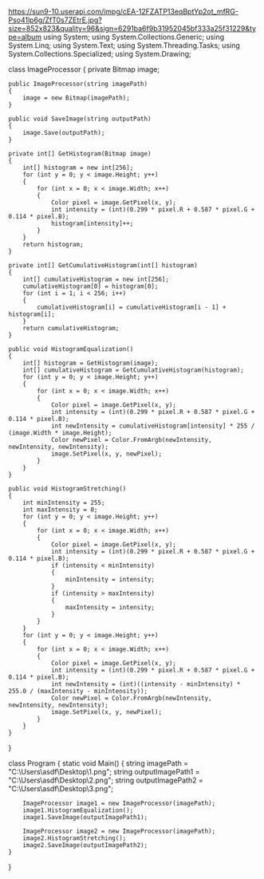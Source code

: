 https://sun9-10.userapi.com/impg/cEA-12FZATP13eqBptYp2ot_mfRG-Pso41lp6g/ZfT0s7ZEtrE.jpg?size=852x823&quality=96&sign=6291ba6f9b31952045bf333a25f31229&type=album
using System;
using System.Collections.Generic;
using System.Linq;
using System.Text;
using System.Threading.Tasks;
using System.Collections.Specialized;
using System.Drawing;

class ImageProcessor
{
    private Bitmap image;

    public ImageProcessor(string imagePath)
    {
        image = new Bitmap(imagePath);
    }

    public void SaveImage(string outputPath)
    {
        image.Save(outputPath);
    }

    private int[] GetHistogram(Bitmap image)
    {
        int[] histogram = new int[256];
        for (int y = 0; y < image.Height; y++)
        {
            for (int x = 0; x < image.Width; x++)
            {
                Color pixel = image.GetPixel(x, y);
                int intensity = (int)(0.299 * pixel.R + 0.587 * pixel.G + 0.114 * pixel.B);
                histogram[intensity]++;
            }
        }
        return histogram;
    }

    private int[] GetCumulativeHistogram(int[] histogram)
    {
        int[] cumulativeHistogram = new int[256];
        cumulativeHistogram[0] = histogram[0];
        for (int i = 1; i < 256; i++)
        {
            cumulativeHistogram[i] = cumulativeHistogram[i - 1] + histogram[i];
        }
        return cumulativeHistogram;
    }

    public void HistogramEqualization()
    {
        int[] histogram = GetHistogram(image);
        int[] cumulativeHistogram = GetCumulativeHistogram(histogram);
        for (int y = 0; y < image.Height; y++)
        {
            for (int x = 0; x < image.Width; x++)
            {
                Color pixel = image.GetPixel(x, y);
                int intensity = (int)(0.299 * pixel.R + 0.587 * pixel.G + 0.114 * pixel.B);
                int newIntensity = cumulativeHistogram[intensity] * 255 / (image.Width * image.Height);
                Color newPixel = Color.FromArgb(newIntensity, newIntensity, newIntensity);
                image.SetPixel(x, y, newPixel);
            }
        }
    }

    public void HistogramStretching()
    {
        int minIntensity = 255;
        int maxIntensity = 0;
        for (int y = 0; y < image.Height; y++)
        {
            for (int x = 0; x < image.Width; x++)
            {
                Color pixel = image.GetPixel(x, y);
                int intensity = (int)(0.299 * pixel.R + 0.587 * pixel.G + 0.114 * pixel.B);
                if (intensity < minIntensity)
                {
                    minIntensity = intensity;
                }
                if (intensity > maxIntensity)
                {
                    maxIntensity = intensity;
                }
            }
        }
        for (int y = 0; y < image.Height; y++)
        {
            for (int x = 0; x < image.Width; x++)
            {
                Color pixel = image.GetPixel(x, y);
                int intensity = (int)(0.299 * pixel.R + 0.587 * pixel.G + 0.114 * pixel.B);
                int newIntensity = (int)((intensity - minIntensity) * 255.0 / (maxIntensity - minIntensity));
                Color newPixel = Color.FromArgb(newIntensity, newIntensity, newIntensity);
                image.SetPixel(x, y, newPixel);
            }
        }
    }
}

class Program
{
    static void Main()
    {
        string imagePath = "C:\\Users\\asdf\\Desktop\\1.png";
        string outputImagePath1 = "C:\\Users\\asdf\\Desktop\\2.png";
        string outputImagePath2 = "C:\\Users\\asdf\\Desktop\\3.png";

        ImageProcessor image1 = new ImageProcessor(imagePath);
        image1.HistogramEqualization();
        image1.SaveImage(outputImagePath1);

        ImageProcessor image2 = new ImageProcessor(imagePath);
        image2.HistogramStretching();
        image2.SaveImage(outputImagePath2);
    }
}
